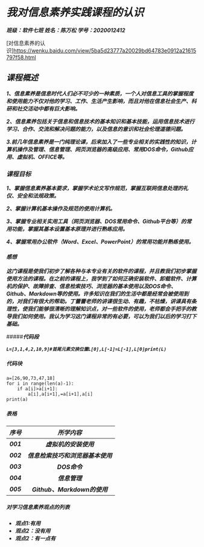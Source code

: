 # ***我对信息素养实践课程的认识***  

***班级：软件七班    姓名：陈万松    学号：2020012412***

[对信息素养的认识]<https://wenku.baidu.com/view/5ba5d23777a20029bd64783e0912a21615797f58.html>

## ***课程概述***  

***1、信息素养是信息时代人们必不可少的一种素质，一个人对信息工具的掌握程度和使用能力不仅对他的学习、工作、生活产生影响，而且对他在信息社会生产、科研和社交活动中都有巨大影响。*** 

***2、信息素养包括关于信息和信息技术的基本知识和基本技能，运用信息技术进行学习、合作、交流和解决问题的能力，以及信息的意识和社会伦理道德问题。***  

***3.前几年信息素养是一门纯理论课，后来加入了一些专业相关的实践性的知识，计算机操作及管理、信息管理、网页浏览器的高级应用、常用DOS命令，Github应用、虚拟机、OFFICE等。***

### ***课程目标***  

***1、掌握信息素养基本要求，掌握学术论文写作规范，掌握互联网信息处理的礼仪、安全和法规政策。***

***2、掌握计算机基本操作及规范的使用计算机。***                                                                                   

***3、掌握专业相关实用工具（网页浏览器、DOS常用命令、Github平台等）的常用功能，掌握其基本设置基本原理并进行熟练应用。***

***4、掌握常用办公软件（Word、Excel、PowerPoint）的常用功能并熟练使用。***

#### ***感想*** 

***这门课程是使我们初步了解各种与本专业有关的软件的课程，并且教我们初步掌握使用方法的课程。在之前的课程上，我学到了如何正确安装软件、卸载软件、计算机的保护、故障排查、信息检索技巧、浏览器的基本使用以及DOS命令、Github、Markdown等的使用。许多知识在我们的生活中都是经常会被使用到的，对我们有很大的帮助。丁蕾蕾老师的讲课很生动、有趣，不枯燥，讲课具有条理性，使我们能够很清晰的理解知识点，对一些软件的使用，老师都会手把手的教导我们如何使用。我认为学习这门课程非常的有必要，可以为我们以后的学习打下基础。*** 

#####***代码段***

***`L=[3,1,4,2,10,9]#首尾元素交换位置L[0],L[-1]=L[-1],L[0]print(L)`*** 

##### ***代码块*** 

```
a=[26,90,73,47,18]
for i in range(len(a)-1):
    if a[i]>a[i+1]:
        a[i],a[i+1],=a[i+1],a[i]
print(a)
```



##### ***表格***    

| ***序号*** |           ***所学内容***           |
| :--------: | :--------------------------------: |
| ***001***  |       ***虚拟机的安装使用***       |
| ***002***  | ***信息检索技巧和浏览器基本使用*** |
| ***003***  |           ***DOS命令***            |
| ***004***  |           ***信息管理***           |
| ***005***  |    ***Github、Markdown的使用***    |

##### ***对学习信息素养观点的列表*** 

- ***观点1:有用***
- ***观点2：没有用*** 
- ***观点2：有一点有***





